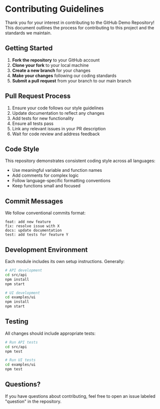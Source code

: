 # Contributing Guidelines

Thank you for your interest in contributing to the GitHub Demo Repository! This document outlines the process for contributing to this project and the standards we maintain.

## Getting Started

1. **Fork the repository** to your GitHub account
2. **Clone your fork** to your local machine
3. **Create a new branch** for your changes
4. **Make your changes** following our coding standards
5. **Submit a pull request** from your branch to our main branch

## Pull Request Process

1. Ensure your code follows our style guidelines
2. Update documentation to reflect any changes
3. Add tests for new functionality
4. Ensure all tests pass
5. Link any relevant issues in your PR description
6. Wait for code review and address feedback

## Code Style

This repository demonstrates consistent coding style across all languages:

- Use meaningful variable and function names
- Add comments for complex logic
- Follow language-specific formatting conventions
- Keep functions small and focused

## Commit Messages

We follow conventional commits format:

```
feat: add new feature
fix: resolve issue with X
docs: update documentation
test: add tests for feature Y
```

## Development Environment

Each module includes its own setup instructions. Generally:

```bash
# API development
cd src/api
npm install
npm start

# UI development
cd examples/ui
npm install
npm start
```

## Testing

All changes should include appropriate tests:

```bash
# Run API tests
cd src/api
npm test

# Run UI tests
cd examples/ui
npm test
```

## Questions?

If you have questions about contributing, feel free to open an issue labeled "question" in the repository. 
